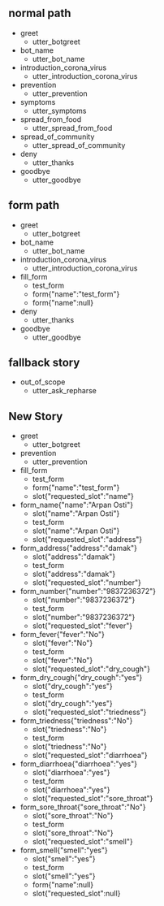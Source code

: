## normal path
* greet
  - utter_botgreet
* bot_name
  - utter_bot_name
* introduction_corona_virus
  - utter_introduction_corona_virus
* prevention
  - utter_prevention
* symptoms
  - utter_symptoms
* spread_from_food
  - utter_spread_from_food
* spread_of_community
  - utter_spread_of_community
* deny
  - utter_thanks
* goodbye
  - utter_goodbye

## form  path
* greet
  - utter_botgreet
* bot_name
  - utter_bot_name
* introduction_corona_virus
  - utter_introduction_corona_virus
* fill_form
  - test_form
  - form{"name":"test_form"}
  - form{"name":null}
* deny
  - utter_thanks
* goodbye
  - utter_goodbye

## fallback story
* out_of_scope
  - utter_ask_repharse

## New Story

* greet
    - utter_botgreet
* prevention
    - utter_prevention
* fill_form
    - test_form
    - form{"name":"test_form"}
    - slot{"requested_slot":"name"}
* form_name{"name":"Arpan Osti"}
    - slot{"name":"Arpan Osti"}
    - test_form
    - slot{"name":"Arpan Osti"}
    - slot{"requested_slot":"address"}
* form_address{"address":"damak"}
    - slot{"address":"damak"}
    - test_form
    - slot{"address":"damak"}
    - slot{"requested_slot":"number"}
* form_number{"number":"9837236372"}
    - slot{"number":"9837236372"}
    - test_form
    - slot{"number":"9837236372"}
    - slot{"requested_slot":"fever"}
* form_fever{"fever":"No"}
    - slot{"fever":"No"}
    - test_form
    - slot{"fever":"No"}
    - slot{"requested_slot":"dry_cough"}
* form_dry_cough{"dry_cough":"yes"}
    - slot{"dry_cough":"yes"}
    - test_form
    - slot{"dry_cough":"yes"}
    - slot{"requested_slot":"triedness"}
* form_triedness{"triedness":"No"}
    - slot{"triedness":"No"}
    - test_form
    - slot{"triedness":"No"}
    - slot{"requested_slot":"diarrhoea"}
* form_diarrhoea{"diarrhoea":"yes"}
    - slot{"diarrhoea":"yes"}
    - test_form
    - slot{"diarrhoea":"yes"}
    - slot{"requested_slot":"sore_throat"}
* form_sore_throat{"sore_throat":"No"}
    - slot{"sore_throat":"No"}
    - test_form
    - slot{"sore_throat":"No"}
    - slot{"requested_slot":"smell"}
* form_smell{"smell":"yes"}
    - slot{"smell":"yes"}
    - test_form
    - slot{"smell":"yes"}
    - form{"name":null}
    - slot{"requested_slot":null}
